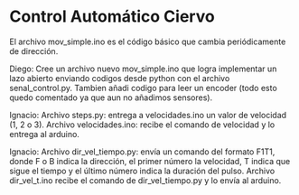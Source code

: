 # Control Automático Ciervo
El archivo mov_simple.ino es el código básico que cambia periódicamente de dirección.

Diego: Cree un archivo nuevo mov_simple.ino que logra implementar un lazo abierto enviando codigos desde python con el archivo senal_control.py. Tambien añadi codigo para leer un encoder (todo esto quedo comentado ya que aun no añadimos sensores).

Ignacio: Archivo steps.py: entrega a velocidades.ino un valor de velocidad (1, 2 o 3). Archivo velocidades.ino: recibe el comando de velocidad y lo entrega al arduino.

Ignacio: Archivo dir_vel_tiempo.py: envía un comando del formato F1T1, donde F o B indica la dirección, el primer número la velocidad, T indica que sigue el tiempo y el último número indica la duración del pulso. Archivo dir_vel_t.ino recibe el comando de dir_vel_tiempo.py y lo envía al arduino.
